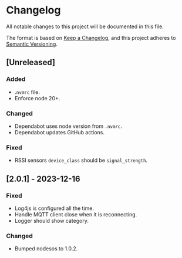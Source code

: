 # Changelog

All notable changes to this project will be documented in this file.

The format is based on [Keep a Changelog](https://keepachangelog.com/en/1.0.0/),
and this project adheres to [Semantic Versioning](https://semver.org/spec/v2.0.0.html).

## [Unreleased]

### Added
- .`nvmrc` file.
- Enforce node 20+.

### Changed
- Dependabot uses node version from `.nvmrc`.
- Dependabot updates GitHub actions.

### Fixed
- RSSI sensors `device_class` should be `signal_strength`.

## [2.0.1] - 2023-12-16

### Fixed
- Log4js is configured all the time.
- Handle MQTT client close when it is reconnecting.
- Logger should show category.

### Changed
- Bumped nodesos to 1.0.2.
